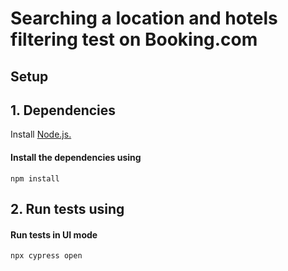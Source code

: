 # Searching a location and hotels filtering test on Booking.com


## Setup

## 1. Dependencies

Install [Node.js.](https://nodejs.org/en/)
#### Install the dependencies using
 ```
npm install
 ```

## 2. Run tests using
#### Run tests in UI mode
 ```shell
npx cypress open
 ```
